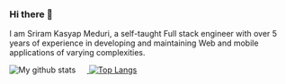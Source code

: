 ### Hi there 👋

I am Sriram Kasyap Meduri, a self-taught Full stack engineer with over 5 years of experience in developing and maintaining Web and mobile applications of varying complexities.

<a href="https://github.com/sriramkasyap/github-readme-stats" >
  <img alt="My github stats" src="https://github-readme-stats.vercel.app/api?username=sriramkasyap&theme=dark&include_all_commits=true&count_private=true&hide=issues&show_icons=true&custom_title=My Stats" style="padding-right:20px;display: inline-block;"/>
</a>

<a href="https://github.com/sriramkasyap/github-readme-stats">
  <img alt="Top Langs" src="https://github-readme-stats.vercel.app/api/top-langs/?username=sriramkasyap&show_icons=true&theme=dark&hide=css,less,java,hack,html&layout=compact&langs_count=6"/>
</a>

